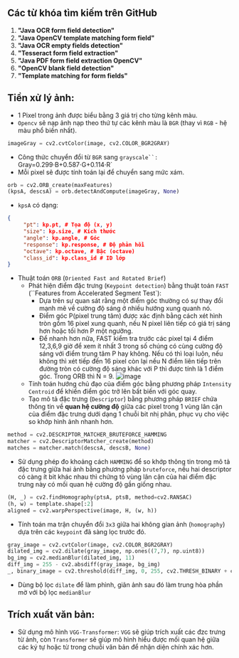 ## Các từ khóa tìm kiếm trên GitHub

1. **"Java OCR form field detection"**
2. **"Java OpenCV template matching form field"**
3. **"Java OCR empty fields detection"**
4. **"Tesseract form field extraction"**
5. **"Java PDF form field extraction OpenCV"**
6. **"OpenCV blank field detection"**
7. **"Template matching for form fields"**

## Tiền xử lý ảnh:
- 1 Pixel trong ảnh được biểu bằng 3 giá trị cho từng kênh màu.
- `Opencv` sẽ nạp ảnh nạp theo thứ tự các kênh màu là `BGR` (thay vì `RGB` - hệ màu phổ biến nhất).

```python
imageGray = cv2.cvtColor(image, cv2.COLOR_BGR2GRAY)
```

- Công thức chuyển đổi từ `BGR` sang `grayscale``:
	`Gray=0.299⋅B+0.587⋅G+0.114⋅R`  
- Mỗi pixel sẽ được tính toán lại để chuyển sang mức xám.

```python
orb = cv2.ORB_create(maxFeatures)
(kpsA, descsA) = orb.detectAndCompute(imageGray, None)
```

- `kpsA` có dạng:
```json
{ 
	 "pt": kp.pt, # Tọa độ (x, y) 
	 "size": kp.size, # Kích thước 
	 "angle": kp.angle, # Góc 
	 "response": kp.response, # Độ phản hồi 
	 "octave": kp.octave, # Bậc (octave) 
	 "class_id": kp.class_id # ID lớp 
}
```

- Thuật toán `ORB` (`Oriented Fast and Rotated Brief`)
	- Phát hiện điểm đặc trưng (`Keypoint detection`) bằng thuật toán `FAST` (``Features from Accelerated Segment Test`): 
		- Dựa trên sự quan sát rằng một điểm góc thường có sự thay đổi mạnh mẽ về cường độ sáng ở nhiều hướng xung quanh nó.
		- Điểm góc P(pixel trung tâm) được xác định bằng cách xét hình tròn gồm 16 pixel xung quanh, nếu N pixel liên tiếp có giá trị sáng hơn hoặc tối hơn P một ngưỡng.
		- Để nhanh hơn nữa, FAST kiểm tra trước các pixel tại 4 điểm 12,3,6,9 giờ để xem ít nhất 3 trong số chúng có cùng cường độ sáng với điểm trung tâm P hay không. Nếu có thì loại luôn, nếu không thì xét tiếp đến 16 pixel còn lại nếu N điểm liên tiếp trên đường tròn có cường độ sáng khác với P thì được tính là 1 điểm góc. Trong ORB thì N = 9.
			![image](https://encrypted-tbn0.gstatic.com/images?q=tbn:ANd9GcR6QmN-NtqVABjgOBMOysecUBYPILDkmhlJkQ&s)
	- Tính toán hướng chủ đạo của điểm góc bằng phương pháp `Intensity Centroid` để khiến điểm góc trở lên bất biến với góc quay.
	- Tạo mô tả đặc trưng (`Descriptor`) bằng phương pháp `BRIEF` chứa thông tin về **quan hệ cường độ** giữa các pixel trong 1 vùng lân cận của điểm đặc trưng dưới dạng 1 chuỗi bit nhị phân, phục vụ cho việc so khớp hình ảnh nhanh hơn.

```python
method = cv2.DESCRIPTOR_MATCHER_BRUTEFORCE_HAMMING
matcher = cv2.DescriptorMatcher_create(method)
matches = matcher.match(descsA, descsB, None)
```

- Sử dụng phép đo khoảng cách `HAMMING` để so khớp thông tin trong mô tả đặc trưng giữa hai ảnh bằng phương pháp `bruteforce`, nếu hai descriptor có càng ít bit khác nhau thì chứng tỏ vùng lân cận của hai điểm đặc trưng này có mối quan hệ cường độ gần giống nhau. 

```python
(H, _) = cv2.findHomography(ptsA, ptsB, method=cv2.RANSAC)
(h, w) = template.shape[:2]
aligned = cv2.warpPerspective(image, H, (w, h))
```

- Tính toán ma trận chuyển đổi `3x3` giữa hai không gian ảnh (`homography`)  dựa trên các `keypoint` đã sàng lọc trước đó.

```python
gray_image = cv2.cvtColor(image, cv2.COLOR_BGR2GRAY)
dilated_img = cv2.dilate(gray_image, np.ones((7,7), np.uint8))
bg_img = cv2.medianBlur(dilated_img, 11)
diff_img = 255 - cv2.absdiff(gray_image, bg_img)
_, binary_image = cv2.threshold(diff_img, 0, 255, cv2.THRESH_BINARY + cv2.THRESH_OTSU)
```

- Dùng bộ lọc `dilate` để làm phình, giãn ảnh sau đó làm trung hòa phần mờ với bộ lọc `medianBlur`
## Trích xuất văn bản:
- Sử dụng mô hình `VGG-Transformer`: `VGG` sẽ giúp trích xuất các đzc trưng từ ảnh, còn `Transformer` sẽ giúp mô hình hiểu được mối quan hệ giữa các ký tự hoặc từ trong chuỗi văn bản để nhận diện chính xác hơn.

